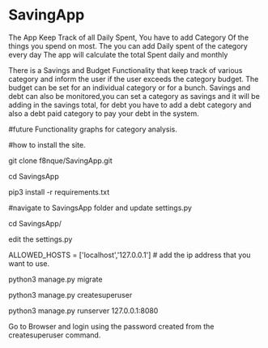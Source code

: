 # SavingApp

The App Keep Track of all Daily Spent, You have to add Category Of the things you spend on most. The you can add Daily spent of the category every day The app will calculate the total Spent daily and monthly

There is a Savings and Budget Functionality that keep track of various category and inform the user if the user exceeds the category budget. The budget can be set for an individual category or for a bunch. Savings and debt can also be monitored,you can set a category as savings and it will be adding in the savings total, for debt you have to add a debt category and also a debt paid category to pay your debt in the system.

#future Functionality graphs for category analysis.

#how to install the site.

git clone f8nque/SavingApp.git

cd SavingsApp

pip3 install -r requirements.txt

#navigate to SavingsApp folder and update settings.py

cd SavingsApp/

edit the settings.py

ALLOWED_HOSTS = ['localhost','127.0.0.1'] # add the ip address that you want to use.

python3 manage.py migrate

python3 manage.py createsuperuser

python3 manage.py runserver 127.0.0.1:8080


Go to Browser and login  using the password created from the createsuperuser command.
